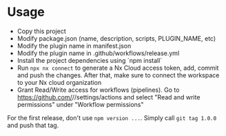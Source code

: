 # Usage

- Copy this project
- Modify package.json (name, description, scripts, PLUGIN_NAME, etc)
- Modify the plugin name in manifest.json
- Modify the plugin name in .github/workflows/release.yml
- Install the project dependencies using ´npm install`
- Run `npx nx connect` to generate a Nx Cloud access token, add, commit and push the changes. After that, make sure to connect the workspace to your Nx cloud organization
- Grant Read/Write access for workflows (pipelines). Go to https://github.com/<user>/<project>/settings/actions and select "Read and write permissions" under "Workflow permissions"

For the first release, don't use `npm version ...`. Simply call `git tag 1.0.0` and push that tag.
